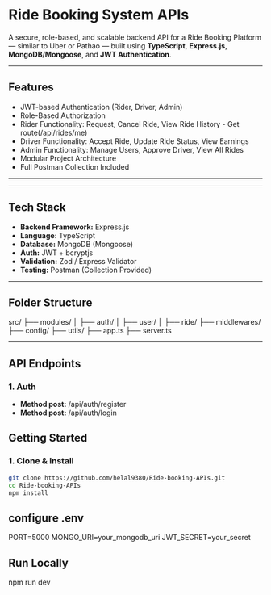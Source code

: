 <!-- @format -->

# Ride Booking System APIs

A secure, role-based, and scalable backend API for a Ride Booking Platform — similar to Uber or Pathao — built using **TypeScript**, **Express.js**, **MongoDB/Mongoose**, and **JWT Authentication**.

---

## Features

- JWT-based Authentication (Rider, Driver, Admin)
- Role-Based Authorization
- Rider Functionality: Request, Cancel Ride, View Ride History - Get route(/api/rides/me)
- Driver Functionality: Accept Ride, Update Ride Status, View Earnings
- Admin Functionality: Manage Users, Approve Driver, View All Rides
- Modular Project Architecture
- Full Postman Collection Included

---

---

## Tech Stack

- **Backend Framework:** Express.js
- **Language:** TypeScript
- **Database:** MongoDB (Mongoose)
- **Auth:** JWT + bcryptjs
- **Validation:** Zod / Express Validator
- **Testing:** Postman (Collection Provided)

---

## Folder Structure

src/
├── modules/
│ ├── auth/
│ ├── user/
│ ├── ride/
├── middlewares/
├── config/
├── utils/
├── app.ts
├── server.ts

---

## API Endpoints

### 1. Auth

- **Method post:** /api/auth/register
- **Method post:** /api/auth/login

## Getting Started

### 1. Clone & Install

```bash
git clone https://github.com/helal9380/Ride-booking-APIs.git
cd Ride-booking-APIs
npm install
```

## configure .env

PORT=5000
MONGO_URI=your_mongodb_uri
JWT_SECRET=your_secret

## Run Locally

npm run dev
